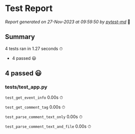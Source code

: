# Test Report

*Report generated on 27-Nov-2023 at 09:59:50 by [pytest-md]* 📝

[pytest-md]: https://github.com/hackebrot/pytest-md

## Summary

4 tests ran in 1.27 seconds ⏱

- 4 passed 😃

## 4 passed 😃

### tests/test_app.py

`test_get_event_info` 0.00s ⏱

`test_get_comment_tag` 0.00s ⏱

`test_parse_comment_text_only` 0.00s ⏱

`test_parse_comment_text_and_file` 0.00s ⏱
